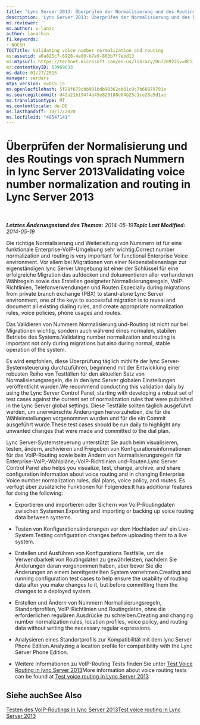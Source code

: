 ```yaml
---
title: 'Lync Server 2013: Überprüfen der Normalisierung und des Routings von VoIP-Nummern'
description: 'Lync Server 2013: Überprüfen der Normalisierung und des Routings von VoIP-Nummern.'
ms.reviewer: ''
ms.author: v-lanac
author: lanachin
f1.keywords:
- NOCSH
TOCTitle: Validating voice number normalization and routing
ms:assetid: a6a825c7-6928-4e80-b7e9-803b7f7ebd13
ms:mtpsurl: https://technet.microsoft.com/en-us/library/Dn720922(v=OCS.15)
ms:contentKeyID: 63969633
ms.date: 01/27/2015
manager: serdars
mtps_version: v=OCS.15
ms.openlocfilehash: 5f28f679cbb991bdb90362eb61c9c7b68879791e
ms.sourcegitcommit: d42a21b194f4a45e828188e04b25c1ce28a5d1ae
ms.translationtype: MT
ms.contentlocale: de-DE
ms.lasthandoff: 10/17/2020
ms.locfileid: "48547141"
---
```

# <a name="validating-voice-number-normalization-and-routing-in-lync-server-2013"></a><span data-ttu-id="39d46-103">Überprüfen der Normalisierung und des Routings von sprach Nummern in lync Server 2013</span><span class="sxs-lookup"><span data-stu-id="39d46-103">Validating voice number normalization and routing in Lync Server 2013</span></span>

<div data-xmlns="http://www.w3.org/1999/xhtml">

<div class="topic" data-xmlns="http://www.w3.org/1999/xhtml" data-msxsl="urn:schemas-microsoft-com:xslt" data-cs="https://msdn.microsoft.com/">

<div data-asp="https://msdn2.microsoft.com/asp">



</div>

<div id="mainSection">

<div id="mainBody">

<span> </span>

<span data-ttu-id="39d46-104">_**Letztes Änderungsstand des Themas:** 2014-05-19_</span><span class="sxs-lookup"><span data-stu-id="39d46-104">_**Topic Last Modified:** 2014-05-19_</span></span>

<span data-ttu-id="39d46-105">Die richtige Normalisierung und Weiterleitung von Nummern ist für eine funktionale Enterprise-VoIP-Umgebung sehr wichtig.</span><span class="sxs-lookup"><span data-stu-id="39d46-105">Correct number normalization and routing is very important for functional Enterprise Voice environment.</span></span> <span data-ttu-id="39d46-106">Vor allem bei Migrationen von einer Nebenstellenanlage zur eigenständigen lync Server Umgebung ist einer der Schlüssel für eine erfolgreiche Migration das aufdecken und dokumentieren aller vorhandenen Wählregeln sowie das Erstellen geeigneter Normalisierungsregeln, VoIP-Richtlinien, Telefonverwendungen und Routen.</span><span class="sxs-lookup"><span data-stu-id="39d46-106">Especially during migrations from private branch exchange (PBX) to stand-alone Lync Server environment, one of the keys to successful migration is to reveal and document all existing dialing rules, and create appropriate normalization rules, voice policies, phone usages and routes.</span></span>

<span data-ttu-id="39d46-107">Das Validieren von Nummern Normalisierung und-Routing ist nicht nur bei Migrationen wichtig, sondern auch während eines normalen, stabilen Betriebs des Systems.</span><span class="sxs-lookup"><span data-stu-id="39d46-107">Validating number normalization and routing is important not only during migrations but also during normal, stable operation of the system.</span></span>

<span data-ttu-id="39d46-108">Es wird empfohlen, diese Überprüfung täglich mithilfe der lync Server-Systemsteuerung durchzuführen, beginnend mit der Entwicklung einer robusten Reihe von Testfällen für den aktuellen Satz von Normalisierungsregeln, die in den lync Server globalen Einstellungen veröffentlicht wurden.</span><span class="sxs-lookup"><span data-stu-id="39d46-108">We recommend conducting this validation daily by using the Lync Server Control Panel, starting with developing a robust set of test cases against the current set of normalization rules that were published in the Lync Server global settings.</span></span> <span data-ttu-id="39d46-109">Diese Testfälle sollten täglich ausgeführt werden, um unerwünschte Änderungen hervorzuheben, die für die Wähleinstellungen vorgenommen wurden und für die ein Commit ausgeführt wurde.</span><span class="sxs-lookup"><span data-stu-id="39d46-109">These test cases should be run daily to highlight any unwanted changes that were made and committed to the dial plan.</span></span>

<span data-ttu-id="39d46-110">Lync Server-Systemsteuerung unterstützt Sie auch beim visualisieren, testen, ändern, archivieren und Freigeben von Konfigurationsinformationen für das VoIP-Routing sowie beim Ändern von Normalisierungsregeln für Enterprise-VoIP,-Wählpläne,-VoIP-Richtlinien und-Routen.</span><span class="sxs-lookup"><span data-stu-id="39d46-110">Lync Server Control Panel also helps you visualize, test, change, archive, and share configuration information about voice routing and in changing Enterprise Voice number normalization rules, dial plans, voice policy, and routes.</span></span> <span data-ttu-id="39d46-111">Es verfügt über zusätzliche Funktionen für Folgendes:</span><span class="sxs-lookup"><span data-stu-id="39d46-111">It has additional features for doing the following:</span></span>

  - <span data-ttu-id="39d46-112">Exportieren und importieren oder Sichern von VoIP-Routingdaten zwischen Systemen.</span><span class="sxs-lookup"><span data-stu-id="39d46-112">Exporting and importing or backing up voice routing data between systems.</span></span>

  - <span data-ttu-id="39d46-113">Testen von Konfigurationsänderungen vor dem Hochladen auf ein Live-System.</span><span class="sxs-lookup"><span data-stu-id="39d46-113">Testing configuration changes before uploading them to a live system.</span></span>

  - <span data-ttu-id="39d46-114">Erstellen und Ausführen von Konfigurations Testfälle, um die Verwendbarkeit von Routingdaten zu gewährleisten, nachdem Sie Änderungen daran vorgenommen haben, aber bevor Sie die Änderungen an einem bereitgestellten System vornehmen.</span><span class="sxs-lookup"><span data-stu-id="39d46-114">Creating and running configuration test cases to help ensure the usability of routing data after you make changes to it, but before committing them the changes to a deployed system.</span></span>

  - <span data-ttu-id="39d46-115">Erstellen und Ändern von Nummern Normalisierungsregeln, Standortprofilen, VoIP-Richtlinien und Routingdaten, ohne die erforderlichen regulären Ausdrücke zu schreiben.</span><span class="sxs-lookup"><span data-stu-id="39d46-115">Creating and changing number normalization rules, location profiles, voice policy, and routing data without writing the necessary regular expressions.</span></span>

  - <span data-ttu-id="39d46-116">Analysieren eines Standortprofils zur Kompatibilität mit dem lync Server Phone Edition.</span><span class="sxs-lookup"><span data-stu-id="39d46-116">Analyzing a location profile for compatibility with the Lync Server Phone Edition.</span></span>

  - <span data-ttu-id="39d46-117">Weitere Informationen zu VoIP-Routing Tests finden Sie unter [Test Voice Routing in lync Server 2013](lync-server-2013-test-voice-routing.md)</span><span class="sxs-lookup"><span data-stu-id="39d46-117">More information about voice routing tests can be found at [Test voice routing in Lync Server 2013](lync-server-2013-test-voice-routing.md)</span></span>

<div>

## <a name="see-also"></a><span data-ttu-id="39d46-118">Siehe auch</span><span class="sxs-lookup"><span data-stu-id="39d46-118">See Also</span></span>


[<span data-ttu-id="39d46-119">Testen des VoIP-Routings in lync Server 2013</span><span class="sxs-lookup"><span data-stu-id="39d46-119">Test voice routing in Lync Server 2013</span></span>](lync-server-2013-test-voice-routing.md)  
  

</div>

</div>

<span> </span>

</div>

</div>

</div>

